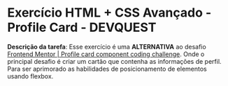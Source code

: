 # Exercício HTML + CSS Avançado - Profile Card - DEVQUEST

**Descrição da tarefa**: Esse exercício é uma **ALTERNATIVA** ao desafio [Frontend Mentor | Profile card component coding challenge](https://www.frontendmentor.io/challenges/profile-card-component-cfArpWshJ). Onde o principal desafio é criar um cartão que contenha as informações de perfil. Para ser aprimorado as habilidades de posicionamento de elementos usando flexbox.
